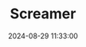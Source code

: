 ---
layout: post
title: Screamer
summary: 
date: '2024-08-29 11:33:00'
#tags: [DOS, PC, Videogames]
---